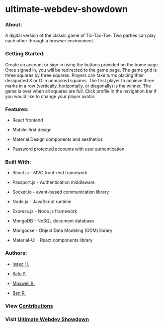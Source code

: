 # ultimate-webdev-showdown

### About:

A digital version of the classic game of Tic-Tac-Toe. Two parties can play each other through a browser environment.

### Getting Started:

Create an account or sign in using the buttons provided on the home page. Once signed in, you will be redirected to the game page. The game grid is three squares by three squares.
Players can take turns placing their designated X or O in unmarked squares.
The first player to achieve three marks in a row (vertically, horizontally, or diagonally) is the winner. The game is over when all squares are full. Click profile in the navigation bar if you would like to change your player avatar.


### Features:

- React frontend

- Mobile-first design

- Material Design components and aesthetics

- Password protected accounts with user authentication

### Built With:

- React.js - MVC front-end framework

- Passport.js - Authentication middleware

- Socket.io - event-based communication library

- Node.js - JavaScript runtime

- Express.js - Node.js framework

- MongoDB - NoSQL document database

- Mongoose - Object Data Modeling (ODM) library

- Material-UI - React components library

### Authors:

- <a href="https://github.com/IsaacVon" target="_blank">Isaac H.</a>


- <a href="https://github.com/Foxk2p" target="_blank">Kele P.</a>
 
 
- <a href="https://github.com/maximilliancharlemagne" target="_blank">Maxwell R.</a>


- <a href="https://github.com/benroznos" target="_blank">Ben R.</a>


### View <a href="https://github.com/maximilliancharlemagne/ultimate-webdev-showdown/graphs/contributors" target="_blank">Contributions</a>


### Visit <a href="https://secure-journey-85630.herokuapp.com/" target="_blank">Ultimate Webdev Showdown</a>

